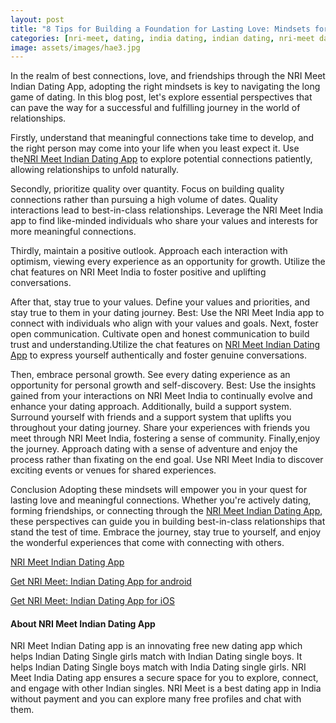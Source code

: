 ```yaml
---
layout: post
title: "8 Tips for Building a Foundation for Lasting Love: Mindsets for Success in the Dating Journey with NRI Meet India"
categories: [nri-meet, dating, india dating, indian dating, nri-meet dating app]
image: assets/images/hae3.jpg
---
```


In the realm of best connections, love, and friendships through the NRI Meet Indian Dating App, adopting the right mindsets is key to navigating the long game of dating. In this blog post, let's explore essential perspectives that can pave the way for a successful and fulfilling journey in the world of relationships.

Firstly, understand that meaningful connections take time to develop, and the right person may come into your life when you least expect it. Use the[NRI Meet Indian Dating App](https://nrimeet.app/download) to explore potential connections patiently, allowing relationships to unfold naturally.

Secondly, prioritize quality over quantity. Focus on building quality connections rather than pursuing a high volume of dates. Quality interactions lead to best-in-class relationships.
Leverage the NRI Meet India app to find like-minded individuals who share your values and interests for more meaningful connections.

Thirdly, maintain a positive outlook. Approach each interaction with optimism, viewing every experience as an opportunity for growth.
Utilize the chat features on NRI Meet India to foster positive and uplifting conversations.

After that, stay true to your values. Define your values and priorities, and stay true to them in your dating journey.
Best: Use the NRI Meet India app to connect with individuals who align with your values and goals.
Next, foster open communication. Cultivate open and honest communication to build trust and understanding.Utilize the chat features on [NRI Meet Indian Dating App](https://nrimeet.app/download) to express yourself authentically and foster genuine conversations.

Then, embrace personal growth. See every dating experience as an opportunity for personal growth and self-discovery.
Best: Use the insights gained from your interactions on NRI Meet India to continually evolve and enhance your dating approach.
Additionally, build a support system. Surround yourself with friends and a support system that uplifts you throughout your dating journey.
Share your experiences with friends you meet through NRI Meet India, fostering a sense of community.
Finally,enjoy the journey. Approach dating with a sense of adventure and enjoy the process rather than fixating on the end goal.
Use NRI Meet India to discover exciting events or venues for shared experiences.

Conclusion
Adopting these mindsets will empower you in your quest for lasting love and meaningful connections. Whether you're actively dating, forming friendships, or connecting through the [NRI Meet Indian Dating App](https://nrimeet.app/download), these perspectives can guide you in building best-in-class relationships that stand the test of time. Embrace the journey, stay true to yourself, and enjoy the wonderful experiences that come with connecting with others.

[NRI Meet Indian Dating App](https://nrimeet.app/download)

[Get NRI Meet: Indian Dating App for android](https://play.google.com/store/apps/details?id=com.koottali.app&hl=en_IN&gl=US)

[Get NRI Meet: Indian Dating App for iOS](https://apps.apple.com/us/app/nri-meet-find-meet-marry-nris/id6448742453)

#### About NRI Meet Indian Dating App

NRI Meet Indian Dating app is an innovating free new dating app which helps Indian Dating Single girls match with Indian Dating single boys. It helps Indian Dating Single boys match with India Dating single girls. NRI Meet India Dating app ensures a secure space for you to explore, connect, and engage with other Indian singles. NRI Meet is a best dating app in India without payment and you can explore many free profiles and chat with them.
